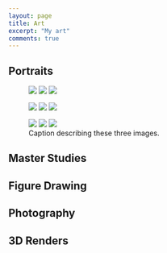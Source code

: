 ```yaml
---
layout: page
title: Art
excerpt: "My art"
comments: true
---
```

## Portraits
<figure class="third">
	<a href="http://vignette2.wikia.nocookie.net/naruto/images/9/97/Hinata.png"><img src="http://vignette2.wikia.nocookie.net/naruto/images/9/97/Hinata.png"></a>
	<a href="http://vignette4.wikia.nocookie.net/naruto/images/7/79/Hinata_Part_II.png"><img src="http://vignette4.wikia.nocookie.net/naruto/images/7/79/Hinata_Part_II.png"></a>
	<a href="http://vignette1.wikia.nocookie.net/naruto/images/1/15/J%C5%ABho_S%C5%8Dshiken.png"><img src="http://vignette1.wikia.nocookie.net/naruto/images/1/15/J%C5%ABho_S%C5%8Dshiken.png"></a>
</figure>
<figure class="third">
	<a href="http://vignette2.wikia.nocookie.net/naruto/images/9/97/Hinata.png"><img src="http://vignette2.wikia.nocookie.net/naruto/images/9/97/Hinata.png"></a>
	<a href="http://vignette4.wikia.nocookie.net/naruto/images/7/79/Hinata_Part_II.png"><img src="http://vignette4.wikia.nocookie.net/naruto/images/7/79/Hinata_Part_II.png"></a>
	<a href="http://vignette1.wikia.nocookie.net/naruto/images/1/15/J%C5%ABho_S%C5%8Dshiken.png"><img src="http://vignette1.wikia.nocookie.net/naruto/images/1/15/J%C5%ABho_S%C5%8Dshiken.png"></a>
</figure>
<figure class="third">
	<a href="http://vignette2.wikia.nocookie.net/naruto/images/9/97/Hinata.png"><img src="http://vignette2.wikia.nocookie.net/naruto/images/9/97/Hinata.png"></a>
	<a href="http://vignette4.wikia.nocookie.net/naruto/images/7/79/Hinata_Part_II.png"><img src="http://vignette4.wikia.nocookie.net/naruto/images/7/79/Hinata_Part_II.png"></a>
	<a href="http://vignette1.wikia.nocookie.net/naruto/images/1/15/J%C5%ABho_S%C5%8Dshiken.png"><img src="http://vignette1.wikia.nocookie.net/naruto/images/1/15/J%C5%ABho_S%C5%8Dshiken.png"></a>
	<figcaption>Caption describing these three images.</figcaption>
</figure>

## Master Studies

## Figure Drawing

## Photography

## 3D Renders
